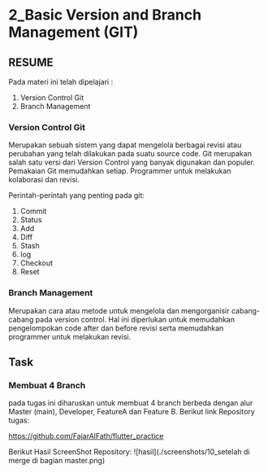 # 2_Basic Version and Branch Management (GIT)

## RESUME
Pada materi ini telah dipelajari :
1. Version Control Git
2. Branch Management

### Version Control Git
Merupakan sebuah sistem yang dapat mengelola berbagai revisi atau perubahan yang telah dilakukan pada suatu source code.
Git merupakan salah satu versi dari Version Control yang banyak digunakan dan populer. Pemakaian Git memudahkan setiap.
Programmer untuk melakukan kolaborasi dan revisi.

Perintah-perintah yang penting pada git:
1. Commit
2. Status
3. Add
4. Diff
5. Stash
6. log
7. Checkout
8. Reset

### Branch Management
Merupakan cara atau metode untuk mengelola dan mengorganisir cabang-cabang pada version control. Hal ini diperlukan untuk memudahkan pengelompokan code after dan before revisi serta memudahkan programmer untuk melakukan revisi.

## Task
### Membuat 4 Branch 
pada tugas ini diharuskan untuk membuat 4 branch berbeda dengan alur Master (main), Developer, FeatureA dan Feature B.
Berikut link Repository tugas:

https://github.com/FajarAlFath/flutter_practice

Berikut Hasil ScreenShot Repository:
![hasil](./screenshots/10_setelah di merge di bagian master.png)



